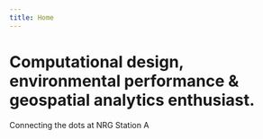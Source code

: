 ```yaml
---
title: Home
---
```


# Computational design, environmental performance & geospatial analytics enthusiast.


Connecting the dots at NRG Station A

